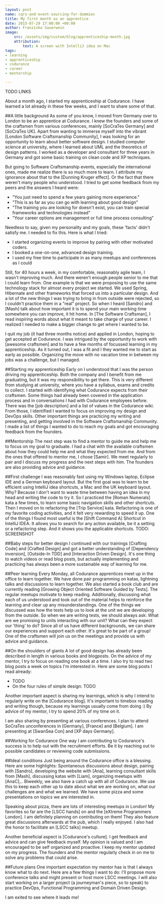 ```yaml
---
layout: post
name: cqrs-and-event-sourcing-for-dummies
title: My first month as an apprentice
date: 2015-07-29 17:00:00 +00:00
author: Franziska Sauerwein
image:
    src: /assets/img/custom/blog/apprenticeship-month.jpg
    attribution:
        text: A screen with IntelliJ idea on Mac
tags:
- learning
- apprenticeship
- codurance
- career
- mentorship

---
```

TODO LINKS

About a month ago, I started my apprenticeship at Codurance. I have learned a lot already in these few weeks, and I want to share some of that.

##A little background
As some of you know, I moved from Germany over to London to be an apprentice at Codurance. I knew the founders and some of the craftsmen from various conferences, mainly [SoCraTes Germany] and [SoCraTes UK].
Apart from wanting to immerse myself into the vibrant [London Software Craftsmanship Community], I was looking for an opportunity to learn about better software design.
I studied computer science at university, where I learned about UML and the theoretics of design patterns. I worked as a developer and consultant for three years in Germany and got some basic training on clean code and XP techniques.

But going to Software Craftsmanship events, especially the international ones, made me realize there is so much more to learn. I attribute my ignorance about that to the [Dunning Kruger effect]. Or the fact that there weren't many people who understood.
I tried to get some feedback from my peers and the answers I heard were:

- "You just need to spend a few years gaining more experience."
- "This is as far as you can go with learning about good design"
- "The training you are looking for doesn't exist, you can train special frameworks and technologies instead"
- "Your career options are management or full time process consulting"

Needless to say, given my personality and my goals, these 'facts' didn't satisfy me. I needed to fix this. Here is what I tried:
- I started organizing events to improve by pairing with other motivated coders.
- I booked a one-on-one, advanced design training.
- I used my free time to participate in as many meetups and conferences as I could

Still, for 40 hours a week, in my comfortable, reasonably agile team, I wasn't improving much. And there weren't enough people senior to me that I could learn from.
One example is that we were proposing to use the same technology stack for almost every project we started. We used Spring, Hibernate and other frameworks that forced us into a particular design.
And a lot of the new things I was trying to bring in from outside were rejected, so I couldn't practice them in a "real" project.
So when I heard [Sandro] and [Mash] talk about how important it is to spend your main working time somewhere you can improve, it hit home. In [The Software Craftsman], I read inspiring words about what it meant to take charge of your career.
I realized I needed to make a bigger change to get where I wanted to be.

I quit my job (it had three months notice) and applied in London, hoping to get accepted at Codurance. I was intrigued by the opportunity to work with [awesome craftsmen] and to have a few months of focussed learning in my apprenticeship.
As it turned out, I was a fit and I they wanted me to start as early as possible. Organizing the move with no vacation time in between my jobs was a challenge, but I managed.

##Starting my apprenticeship
Early on I understood that I was the person driving my apprenticeship. Both the company and I benefit from me graduating, but it was my responsibility to get there.
This is very different from studying at university, where you have a syllabus, exams and credits to collect.
I started with identifying what Codurance expects from their craftsmen. Some things had already been covered in the application process and in conversations I had with Codurance employees before. There was the [job description] and a list of values in the Codurance wiki.
From those, I identified I wanted to focus on improving my design and DevOps skills. Other important things are practicing my writing and presenting, and getting involved in the Software Craftsmanship Community.
I made a list of things I wanted to do to reach my goals and got encouraging feedback from the founders.

##Mentorship
The next step was to find a mentor to guide me and help me to focus on my goal to graduate. I had a chat with the available craftsmen about how they could help me and what they expected from me.
And from the ones that offered to mentor me, I chose [Samir]. We meet regularly to pair and I discuss my progress and the next steps with him. The founders are also providing advice and guidance.

##First challenge
I was reasonably fast using my Windows laptop, Eclipse IDE and a German keyboard layout. But the first goal was to learn to be efficient using IntelliJ idea shortcuts, a Mac and the UK keyboard layout.
Why? Because I don't want to waste time between having an idea in my head and writing the code to try it. So I practiced the [Roman Numerals] kata a few times, to learn some basic navigation skills and other shortcuts.
Then I moved on to refactoring the [Trip Service] kata. Refactoring is one of my favorite coding activities, and it felt very rewarding to speed it up.
One of the things I found most useful is the [Shift Command A] Shortcut in IntelliJ IDEA. It allows you to search for any action available, be it a setting or a refactoring step. And it shows you the applicable shortcuts.
TODO: SCREENSHOT

##Baby steps for better design
I continued with our trainings [Crafting Code] and [Crafted Design] and got a better understanding of [Dependency inversion], [Outside-In TDD] and [Interaction Driven Design].
It's one thing to watch videos or read blog posts, but actually implementing and practicing has always been a more sustainable way of learning for me.

##Peer learning
Every Monday, all Codurance apprentices meet up in the office to learn together. We have done pair programming on katas, lightning talks and discussions to learn together.
We also started a book club and are currently reading [Growing Object Oriented Software Guided by Tests]. The regular meetups motivate to keep reading.
Additionally, discussing what each of us understood and took out of the material helps to reinforce the learning and clear up any misunderstandings.
One of the things we discussed was how the tests help us to look at the unit we are developing from the outside. So when we are writing tests, we should always ask: What are we promising to units interacting with our unit? What can they expect our 'thing' to do?
Since all of us have different backgrounds, we can share our experiences and support each other. It's great to be part of a group!
One of the craftsmen will join us on the meetings and provide us with advice and guidance.

##On the shoulders of giants
A lot of good design has already been described in length in various books and blogposts. On the advice of my mentor, I try to focus on reading one book at a time. I also try to read two blog posts a week on topics I'm interested in.
Here are some blog posts I read already:

- TODO
- On the four rules of simple design: TODO

Another important aspect is sharing my learnings, which is why I intend to regularly write on the [Codurance blog]. It's important to timebox reading and writing though, because my learnings usually come from doing :) By advice of my mentor, I try to spend 20% of my time on it.

I am also sharing by presenting at various conferences. I plan to attend SoCraTes unconferences in  [Germany], [France] and [Belgium]. I am presenting at [SwanSea Con] and [XP days Germany].

##Working for Codurance
One way I am contributing to Codurance's success is to help out with the recruitment efforts. Be it by reaching out to possible candidates or reviewing code submissions.

##Ideal conditions
Just being around the Codurance office is a blessing. Here are some highlights: Spontaneous discussions about design, pairing with [Sandro], developing the website with [Ana], learning consultant skills from [Mash], discussing katas with [Liam], organizing meetups with [AnaC],..
Biweekly, we also have a catch up with all of Codurance. We use this to keep each other up to date about what we are working on, what our challenges are and what we learned. We have some pizza and some presentations on topics we are interested in.

Speaking about pizza, there are lots of interesting meetups in London! My favorites so far are the [LSCC hands] on and the [eXtreme Programmers London]. I am definitely planning on contributing on them! They also feature great discussions afterwards at the pub, which I really enjoyed.
I also had the honor to facilitate an [LSCC talks] meetup.

Another beneficial aspect is [Codurance's culture]. I get feedback and advice and can give feedback myself. My opinion is valued and I am encouraged to be self organized and proactive. I keep my mentor updated on my progress. The founders and the mentor regularly check in on me to solve any problems that could arise.

##Future plans
One important expectation my mentor has is that I always know what to do next. Here are a few things I want to do:
I'll propose more conference talks and might present or host more LSCC meetings.
I will also start working on a larger project (a journeyman's piece, so to speak) to practice DevOps, Functional Programming and Domain Driven Design.

I am exited to see where it leads me!

